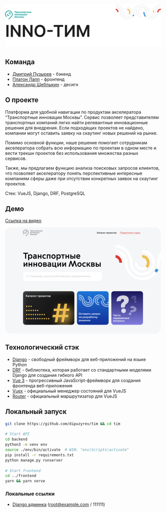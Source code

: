 # ![Header](preview.png)

## Команда
- [Дмитрий Пузырев](https://t.me/dipuzyrev) - бэкенд
- [Платон Лапп](https://t.me/SeamMiner) - фронтенд
- [Александр Щеблыкин](https://t.me/greeneboy) - десигн

## О проекте

Платформа для удобной навигации по продуктам акселератора “Транспортные инновации Москвы”. Сервис позволяет представителям транспортных компаний легко найти релевантные инновационные решения для внедрения. Если подходящих проектов не найдено, компании могут оставить заявку на скаутинг новых решений на рынке.

Помимо основной функции, наше решение помогает сотрудникам акселератора собрать всю информацию по проектам в одном месте и вести трекшн проектов без использования множества разных сервисов.

Также, мы предлагаем функцию анализа поисковых запросов клиентов, что позволяет акселератору понять перспективные интересные компаниям сферы даже при отсутствии конкретных заявок на скаутинг проектов.

Стек: VueJS, Django, DRF, PostgreSQL

## Демо

[Ссылка на видео](https://drive.google.com/file/d/10P6NNwDzoKURMXErRI2TXJlVMSH_5W6T/view?usp=sharing)

![Demo](demo.png)


## Технологический стэк

- [Django](https://www.djangoproject.com/) - свободный фреймворк для веб-приложений на языке Python
- [DRF](https://www.django-rest-framework.org/) -  библиотека, которая работает со стандартными моделями Django для создания гибкого API
- [Vue 3](https://v3.ru.vuejs.org/) - прогрессивный JavaScript-фреймворк для создания фронтенда веб-приложения
- [Vuex](https://vuex.vuejs.org/ru/) - официальный менеджер состояний для VueJS
- [Router](https://router.vuejs.org/ru/) - официальный маршрутизатор для VueJS



## Локальный запуск

```bash
git clone https://github.com/dipuzyrev/tim && cd tim

# Start API
cd backend
python3 -m venv env
source ./env/bin/activate  # WIN: "env\Scripts\activate"
pip install -r requirements.txt
python manage.py runserver

# Start frontend
cd ../frontend
yarn && yarn serve
```


### Локальные ссылки

- [Django админка](http://localhost:8000/admin/) (root@example.com / 111111)
